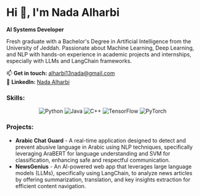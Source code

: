 # Hi 👋, I'm Nada Alharbi

**AI Systems Developer**

Fresh graduate with a Bachelor's Degree in Artificial Intelligence from the University of Jeddah. Passionate about Machine Learning, Deep Learning, and NLP with hands-on experience in academic projects and internships, especially with LLMs and LangChain frameworks.

📫 **Get in touch:** [alharbi13nada@gmail.com](mailto:alharbi13nada@gmail.com)  
🔗 **LinkedIn:** [Nada Alharbi](https://www.linkedin.com/in/nada-alharbii-/)


### Skills:
<p align="center">
    <img src="https://img.shields.io/badge/Python-3776AB?style=for-the-badge&logo=python&logoColor=white" alt="Python"/>
    <img src="https://img.shields.io/badge/Java-007396?style=for-the-badge&logo=java&logoColor=white" alt="Java"/>
    <img src="https://img.shields.io/badge/C%2B%2B-00599C?style=for-the-badge&logo=c%2B%2B&logoColor=white" alt="C++"/>
    <img src="https://img.shields.io/badge/TensorFlow-FF6F00?style=for-the-badge&logo=tensorflow&logoColor=white" alt="TensorFlow"/>
    <img src="https://img.shields.io/badge/PyTorch-EE4C2C?style=for-the-badge&logo=pytorch&logoColor=white" alt="PyTorch"/>
</p>

### Projects:
- **Arabic Chat Guard** - A real-time application designed to detect and prevent abusive language in Arabic using NLP techniques, specifically leveraging AraBERT for language understanding and SVM for classification, enhancing safe and respectful communication.
- **NewsGenius** - An AI-powered web app that leverages large language models (LLMs), specifically using LangChain, to analyze news articles by offering summarization, translation, and key insights extraction for efficient content navigation.

